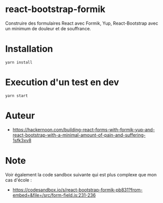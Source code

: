 # react-bootstrap-formik

Construire des formulaires React avec Formik, Yup, React-Bootstrap avec un minimum de douleur et de souffrance.

# Installation
```
yarn install
```

# Execution d'un test en dev
```
yarn start
```

# Auteur
* https://hackernoon.com/building-react-forms-with-formik-yup-and-react-bootstrap-with-a-minimal-amount-of-pain-and-suffering-1sfk3xv8

# Note
Voir également la code sandbox suivante qui est plus complexe que mon cas d'école :
* https://codesandbox.io/s/react-bootstrap-formik-pb831?from-embed=&file=/src/form-field.js:231-236
